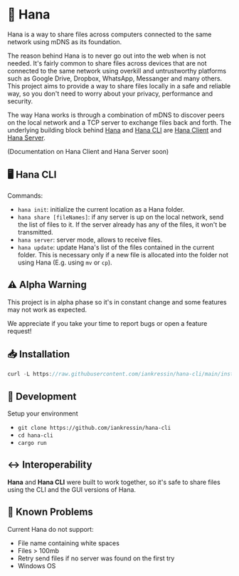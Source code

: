 # 🐶 Hana

Hana is a way to share files across computers connected to the same network using mDNS as its foundation.

The reason behind Hana is to never go out into the web when is not needed. It's fairly common to share files across devices that are not connected to the same network using overkill and untrustworthy platforms such as Google Drive, Dropbox, WhatsApp, Messanger and many others. This project aims to provide a way to share files locally in a safe and reliable way, so you don't need to worry about your privacy, performance and security.

The way Hana works is through a combination of mDNS to discover peers on the local network and a TCP server to exchange files back and forth. The underlying building block behind [Hana](https://github.com/iankressin/hana) and [Hana CLI](https://github.com/iankressin/hana-cli) are [Hana Client](https://github.com/iankressin/hana-client) and [Hana Server](https://github.com/iankressin/hana-server). 

(Documentation on Hana Client and Hana Server soon)

## 🖥️ Hana CLI

Commands:

- `hana init`: initialize the current location as a Hana folder.
- `hana share [fileNames]`: if any server is up on the local network, send the list of files to it. If the server already has any of the files, it won't be transmitted.
- `hana server`: server mode, allows to receive files.
- `hana update`: update Hana's list of the files contained in the current folder. This is necessary only if a new file is allocated into the folder not using Hana (E.g. using `mv` or `cp`).

## ⚠️ Alpha Warning

This project is in alpha phase so it's in constant change and some features may not work as expected. 

We appreciate if you take your time to report bugs or open a feature request!

## 📥 Installation

```jsx
curl -L https://raw.githubusercontent.com/iankressin/hana-cli/main/install.sh | bash
```

## 🔧 Development

Setup your environment

- `git clone https://github.com/iankressin/hana-cli`
- `cd hana-cli`
- `cargo run`

## ↔️ Interoperability

**Hana** and **Hana CLI** were built to work together, so it's safe to share files using the CLI and the GUI versions of Hana.

## 🤕 Known Problems

Current Hana do not support:

- File name containing white spaces
- Files > 100mb
- Retry send files if no server was found on the first try
- Windows OS